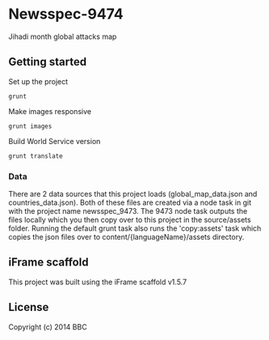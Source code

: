 # Newsspec-9474

Jihadi month global attacks map

## Getting started

Set up the project

```
grunt
```

Make images responsive

```
grunt images
```

Build World Service version

```
grunt translate
```

### Data
There are 2 data sources that this project loads (global_map_data.json and countries_data.json). Both of these files are created via a node task in git with the project name newsspec_9473. The 9473 node task outputs the files locally which you then copy over to this project in the source/assets folder. Running the default grunt task also runs the 'copy:assets' task which copies the json files over to content/{languageName}/assets directory.

## iFrame scaffold

This project was built using the iFrame scaffold v1.5.7

## License
Copyright (c) 2014 BBC
